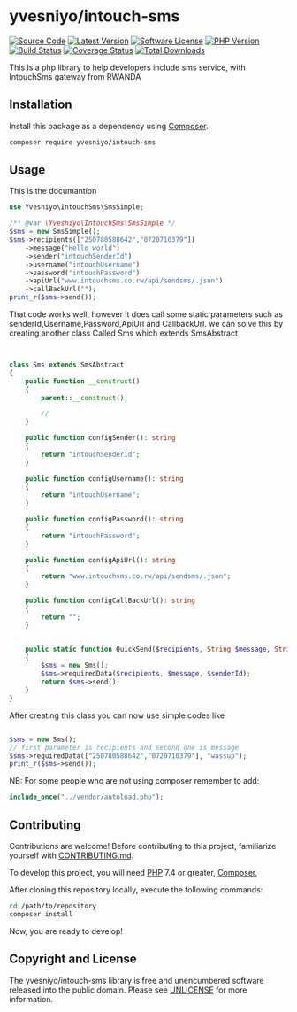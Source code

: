 # yvesniyo/intouch-sms

[![Source Code][badge-source]][source]
[![Latest Version][badge-release]][packagist]
[![Software License][badge-license]][license]
[![PHP Version][badge-php]][php]
[![Build Status][badge-build]][build]
[![Coverage Status][badge-coverage]][coverage]
[![Total Downloads][badge-downloads]][downloads]

[badge-source]: http://img.shields.io/badge/source-yvesniyo/intouch-sms-blue.svg?style=flat-square
[badge-release]: https://img.shields.io/packagist/v/yvesniyo/intouch-sms.svg?style=flat-square&label=release
[badge-license]: https://img.shields.io/packagist/l/yvesniyo/intouch-sms.svg?style=flat-square
[badge-php]: https://img.shields.io/packagist/php-v/yvesniyo/intouch-sms.svg?style=flat-square
[badge-build]: https://img.shields.io/travis/yvesniyo/intouch-sms/master.svg?style=flat-square
[badge-coverage]: https://img.shields.io/coveralls/github/yvesniyo/intouch-sms/master.svg?style=flat-square
[badge-downloads]: https://img.shields.io/packagist/dt/yvesniyo/intouch-sms.svg?style=flat-square&colorB=mediumvioletred
[source]: https://github.com/yvesniyo/intouch-sms
[packagist]: https://packagist.org/packages/yvesniyo/intouch-sms
[license]: https://github.com/yvesniyo/intouch-sms/blob/master/LICENSE
[php]: https://php.net
[build]: https://travis-ci.org/yvesniyo/intouch-sms
[coverage]: https://coveralls.io/r/yvesniyo/intouch-sms?branch=master
[downloads]: https://packagist.org/packages/yvesniyo/intouch-sms

This is a php library to help developers include sms service, with IntouchSms gateway from RWANDA

## Installation

Install this package as a dependency using [Composer](https://getcomposer.org).

```bash
composer require yvesniyo/intouch-sms
```

## Usage

This is the documantion

```php
use Yvesniyo\IntouchSms\SmsSimple;

/** @var \Yvesniyo\IntouchSms\SmsSimple */
$sms = new SmsSimple();
$sms->recipients(["250780588642","0720710379"])
    ->message("Hello world")
    ->sender("intouchSenderId")
    ->username("intouchUsername")
    ->password("intouchPassword")
    ->apiUrl("www.intouchsms.co.rw/api/sendsms/.json")
    ->callBackUrl("");
print_r($sms->send());

```

That code works well, however it does call some static parameters such as senderId,Username,Password,ApiUrl and CallbackUrl. we can solve this by creating another class Called Sms which extends SmsAbstract

```php


class Sms extends SmsAbstract
{
    public function __construct()
    {
        parent::__construct();

        //
    }

    public function configSender(): string
    {
        return "intouchSenderId";
    }

    public function configUsername(): string
    {
        return "intouchUsername";
    }

    public function configPassword(): string
    {
        return "intouchPassword";
    }

    public function configApiUrl(): string
    {
        return "www.intouchsms.co.rw/api/sendsms/.json";
    }

    public function configCallBackUrl(): string
    {
        return "";
    }


    public static function QuickSend($recipients, String $message, String $senderId = null)
    {
        $sms = new Sms();
        $sms->requiredData($recipients, $message, $senderId);
        return $sms->send();
    }
}

```

After creating this class you can now use simple codes like

```php

$sms = new Sms();
// first parameter is recipients and second one is message
$sms->requiredData(["250780588642","0720710379"], "wassup");
print_r($sms->send());

```

NB: For some people who are not using composer remember to add:

```php
include_once("../vendor/autoload.php");
```

## Contributing

Contributions are welcome! Before contributing to this project, familiarize
yourself with [CONTRIBUTING.md](CONTRIBUTING.md).

To develop this project, you will need [PHP](https://www.php.net) 7.4 or greater,
[Composer](https://getcomposer.org),

After cloning this repository locally, execute the following commands:

```bash
cd /path/to/repository
composer install
```

Now, you are ready to develop!

## Copyright and License

The yvesniyo/intouch-sms library is free and unencumbered software released into the
public domain. Please see [UNLICENSE](UNLICENSE) for more information.
